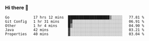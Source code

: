 ### Hi there 👋

<!--
**yeya24/yeya24** is a ✨ _special_ ✨ repository because its `README.md` (this file) appears on your GitHub profile.

Here are some ideas to get you started:

- 🔭 I’m currently working on ...
- 🌱 I’m currently learning ...
- 👯 I’m looking to collaborate on ...
- 🤔 I’m looking for help with ...
- 💬 Ask me about ...
- 📫 How to reach me: ...
- 😄 Pronouns: ...
- ⚡ Fun fact: ...
-->

<!--START_SECTION:waka-->
```text
Go           17 hrs 12 mins  ███████████████████▒░░░░░   77.81 % 
Git Config   1 hr 31 mins    █▓░░░░░░░░░░░░░░░░░░░░░░░   06.91 % 
Other        1 hr 4 mins     █▒░░░░░░░░░░░░░░░░░░░░░░░   04.90 % 
Java         42 mins         ▓░░░░░░░░░░░░░░░░░░░░░░░░   03.21 % 
Properties   40 mins         ▓░░░░░░░░░░░░░░░░░░░░░░░░   03.04 % 
```
<!--END_SECTION:waka-->
